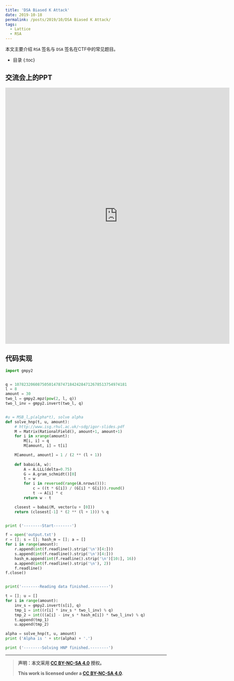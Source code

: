 ```yaml
---
title: 'DSA Biased K Attack'
date: 2019-10-18
permalink: /posts/2019/10/DSA Biased K Attack/
tags:
  - Lattice
  - RSA
---
```


本文主要介绍 `RSA` 签名与 `DSA` 签名在CTF中的常见题目。

*  目录
{:toc}


## 交流会上的PPT
<iframe src="https://blog.arpe1s.xyz/files/DSA.pdf" style="width:700px; height:800px;" frameborder="0"></iframe>

## 代码实现
```python
import gmpy2


q = 1078232060875050147874718424284712678513754974181
l = 8
amount = 30
two_l = gmpy2.mpz(pow(2, l, q))
two_l_inv = gmpy2.invert(two_l, q)


#u = MSB_l,p(alpha*t), solve alpha
def solve_hnp(t, u, amount):
	# http://www.isg.rhul.ac.uk/~sdg/igor-slides.pdf
	M = Matrix(RationalField(), amount+1, amount+1)
	for i in xrange(amount):
		M[i, i] = q
		M[amount, i] = t[i]

	M[amount, amount] = 1 / (2 ** (l + 1))
    
	def babai(A, w):   
		A = A.LLL(delta=0.75)   
		G = A.gram_schmidt()[0]
		t = w
		for i in reversed(range(A.nrows())):
			c = ((t * G[i]) / (G[i] * G[i])).round()
			t -= A[i] * c
		return w - t

	closest = babai(M, vector(u + [0]))
	return (closest[-1] * (2 ** (l + 1))) % q


print ('--------Start--------')

f = open('output.txt')
r = []; s = []; hash_m = []; a = []
for i in range(amount):
	r.append(int(f.readline().strip('\n')[4:]))
	s.append(int(f.readline().strip('\n')[4:]))
	hash_m.append(int(f.readline().strip('\n')[10:], 16))
	a.append(int(f.readline().strip('\n'), 2))
	f.readline()
f.close()


print('--------Reading data finished.--------')

t = []; u = []
for i in range(amount):
	inv_s = gmpy2.invert(s[i], q)
	tmp_1 = int((r[i] * inv_s * two_l_inv) % q)
	tmp_2 = int(((a[i] - inv_s * hash_m[i]) * two_l_inv) % q)
	t.append(tmp_1)
	u.append(tmp_2)

alpha = solve_hnp(t, u, amount)
print ('Alpha is ' + str(alpha) + '.')

print ('--------Solving HNP finished.--------')
```

***

> **声明：本文采用 [CC BY-NC-SA 4.0](http://creativecommons.org/licenses/by-nc-sa/4.0/) 授权。**
> 
> **This work is licensed under a [CC BY-NC-SA 4.0](http://creativecommons.org/licenses/by-nc-sa/4.0/).**
